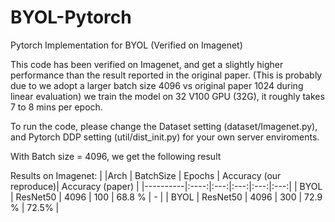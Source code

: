 # BYOL-Pytorch

Pytorch Implementation for BYOL (Verified on Imagenet)

This code has been verified on Imagenet, and get a slightly higher performance than the result reported in the original paper. (This is probably due to we adopt a larger batch size 4096 vs original paper 1024 during linear evaluation) we train the model on 32 V100 GPU (32G), it roughly takes 7 to 8 mins per epoch.

To run the code, please change the Dataset setting (dataset/Imagenet.py), and Pytorch DDP setting (util/dist_init.py) for your own server enviroments.

With Batch size = 4096, we get the following result

Results on Imagenet:
|          |Arch | BatchSize | Epochs | Accuracy (our reproduce)|  Accuracy (paper) |
|----------|:----:|:---:|:---:|:---:|:---:|
|  BYOL | ResNet50 | 4096 | 100  |  68.8 % | - |
|  BYOL | ResNet50 | 4096 | 300  |  72.9 % | 72.5% |
